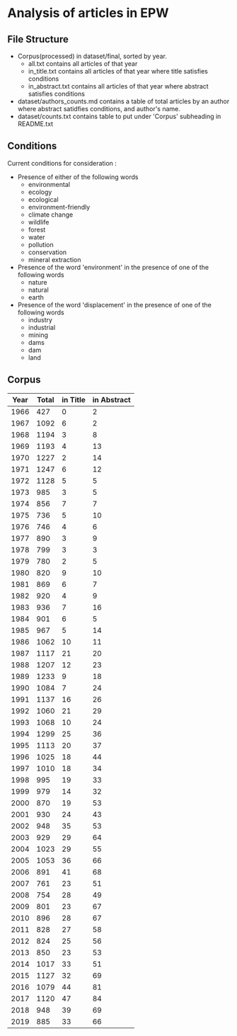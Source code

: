# Analysis of articles in EPW

## File Structure
- Corpus(processed) in dataset/final, sorted by year.
	- all.txt contains all articles of that year
	- in_title.txt contains all articles of that year where title satisfies conditions
	- in_abstract.txt contains all articles of that year where abstract satisfies conditions
- dataset/authors_counts.md contains a table of total articles by an author where abstract satidfies conditions, and author's name.
- dataset/counts.txt contains table to put under 'Corpus' subheading in README.txt

## Conditions

Current conditions for consideration :
- Presence of either of the following words
	+ environmental
	+ ecology
	+ ecological
	+ environment-friendly
	+ climate change
	+ wildlife
	+ forest
	+ water
	+ pollution
	+ conservation
	+ mineral extraction
- Presence of the word 'environment' in the presence of one of the following words
	+ nature
	+ natural
	+ earth
- Presence of the word 'displacement' in the presence of one of the following words
	+ industry
	+ industrial
	+ mining
	+ dams
	+ dam
	+ land

## Corpus

| Year  | Total | in Title | in Abstract | 
| ----- | ----- | -------- | ----------- |
| 1966 | 427 | 0 | 2 |
| 1967 | 1092 | 6 | 2 |
| 1968 | 1194 | 3 | 8 |
| 1969 | 1193 | 4 | 13 |
| 1970 | 1227 | 2 | 14 |
| 1971 | 1247 | 6 | 12 |
| 1972 | 1128 | 5 | 5 |
| 1973 | 985 | 3 | 5 |
| 1974 | 856 | 7 | 7 |
| 1975 | 736 | 5 | 10 |
| 1976 | 746 | 4 | 6 |
| 1977 | 890 | 3 | 9 |
| 1978 | 799 | 3 | 3 |
| 1979 | 780 | 2 | 5 |
| 1980 | 820 | 9 | 10 |
| 1981 | 869 | 6 | 7 |
| 1982 | 920 | 4 | 9 |
| 1983 | 936 | 7 | 16 |
| 1984 | 901 | 6 | 5 |
| 1985 | 967 | 5 | 14 |
| 1986 | 1062 | 10 | 11 |
| 1987 | 1117 | 21 | 20 |
| 1988 | 1207 | 12 | 23 |
| 1989 | 1233 | 9 | 18 |
| 1990 | 1084 | 7 | 24 |
| 1991 | 1137 | 16 | 26 |
| 1992 | 1060 | 21 | 29 |
| 1993 | 1068 | 10 | 24 |
| 1994 | 1299 | 25 | 36 |
| 1995 | 1113 | 20 | 37 |
| 1996 | 1025 | 18 | 44 |
| 1997 | 1010 | 18 | 34 |
| 1998 | 995 | 19 | 33 |
| 1999 | 979 | 14 | 32 |
| 2000 | 870 | 19 | 53 |
| 2001 | 930 | 24 | 43 |
| 2002 | 948 | 35 | 53 |
| 2003 | 929 | 29 | 64 |
| 2004 | 1023 | 29 | 55 |
| 2005 | 1053 | 36 | 66 |
| 2006 | 891 | 41 | 68 |
| 2007 | 761 | 23 | 51 |
| 2008 | 754 | 28 | 49 |
| 2009 | 801 | 23 | 67 |
| 2010 | 896 | 28 | 67 |
| 2011 | 828 | 27 | 58 |
| 2012 | 824 | 25 | 56 |
| 2013 | 850 | 23 | 53 |
| 2014 | 1017 | 33 | 51 |
| 2015 | 1127 | 32 | 69 |
| 2016 | 1079 | 44 | 81 |
| 2017 | 1120 | 47 | 84 |
| 2018 | 948 | 39 | 69 |
| 2019 | 885 | 33 | 66 |
